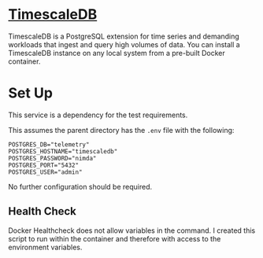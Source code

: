 # [TimescaleDB](https://docs.timescale.com/self-hosted/latest/install/installation-docker/)

TimescaleDB is a PostgreSQL extension for time series and demanding workloads
that ingest and query high volumes of data. You can install a TimescaleDB 
instance on any local system from a pre-built Docker container.

# Set Up

This service is a dependency for the test requirements.

This assumes the parent directory has the `.env` file with the following:

```dotenv
POSTGRES_DB="telemetry"
POSTGRES_HOSTNAME="timescaledb"
POSTGRES_PASSWORD="nimda"
POSTGRES_PORT="5432"
POSTGRES_USER="admin"
```

No further configuration should be required.

## Health Check

Docker Healthcheck does not allow variables in the command.
I created this script to run within the container and therefore with access to 
the environment variables.
